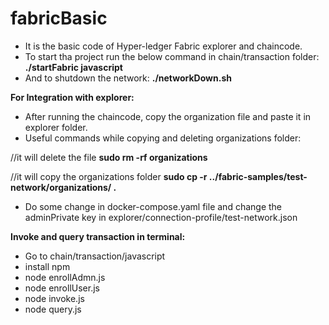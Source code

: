 # fabricBasic
 - It is the basic code of Hyper-ledger Fabric explorer and chaincode.
 - To start tha project run the below command in chain/transaction folder:
  **./startFabric javascript**
  - And to shutdown the network: **./networkDown.sh**

**For Integration with explorer:**
- After running the chaincode, copy the organization file and paste it in explorer folder.
- Useful commands while copying and deleting organizations folder:

//it will delete the file 
**sudo rm -rf organizations**

//it will copy the organizations folder
**sudo cp -r ../fabric-samples/test-network/organizations/ .**

- Do some change in docker-compose.yaml file and change the adminPrivate key in explorer/connection-profile/test-network.json

 **Invoke and query transaction in terminal:**
 - Go to chain/transaction/javascript
 - install npm
 - node enrollAdmn.js
 - node enrollUser.js
 - node invoke.js
 - node query.js




